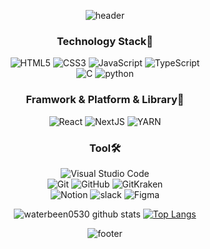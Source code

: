 <div align = center>

![header](https://capsule-render.vercel.app/api?type=waving&color=auto&height=260&section=header&text=Waterbeen0530&fontSize=60&animation=fadeIn&fontAlignY=32&desc=Front-End%20Developer&descAlignY=51&descAlign=60)
### Technology Stack📖

![HTML5](https://img.shields.io/badge/html5-%23E34F26.svg?style=flat-square&logo=html5&logoColor=white)
![CSS3](https://img.shields.io/badge/css3-%231572B6.svg?style=flat-square&logo=css3&logoColor=white)
![JavaScript](https://img.shields.io/badge/JavaScript-F7DF1E?style=flat-square&logo=JavaScript&logoColor=white)
![TypeScript](https://img.shields.io/badge/typeScript-%23007ACC.svg?style=flat-square&logo=typescript&logoColor=white)
<br>
![C](https://img.shields.io/badge/c-%2300599C.svg?style=flat-squaree&logo=c&logoColor=white)
![python](https://img.shields.io/badge/python-3776AB.svg?style=flat-square&logo=python&logoColor=white)

 ### Framwork & Platform & Library🌿
  
![React](https://img.shields.io/badge/react-%2320232a.svg?style=flat-square&logo=react&logoColor=%2361DAFB)
![NextJS](https://img.shields.io/badge/Next-black?style=flat-square&logo=next.js&logoColor=white)
![YARN](https://img.shields.io/badge/yarn-%23000000.svg?style=flat-square&logo=yarn&logoColor=white)

### Tool🛠
![Visual Studio Code](https://img.shields.io/badge/VScode-0078d7.svg?style=flat-square&logo=visual-studio-code&logoColor=white)
<br>
![Git](https://img.shields.io/badge/git%20bash-%23F05033.svg?style=flat-square&logo=git&logoColor=white)
![GitHub](https://img.shields.io/badge/github-%23121011.svg?style=flat-square&logo=github&logoColor=white)
![GitKraken](https://img.shields.io/badge/GitKraken-121422.svg?style=flat-square&logo=GitKraken&logoColor=#179287)
<br>
![Notion](https://img.shields.io/badge/Notion-%23000000.svg?style=flat-square&logo=notion&logoColor=white)
![slack](https://img.shields.io/badge/slack-4A154B.svg?style=flat-square&logo=slack&logoColor=white)
![Figma](https://img.shields.io/badge/Figma-F24E1E?style=flat-square&logo=Figma&logoColor=white)

![waterbeen0530 github stats](https://github-readme-stats.vercel.app/api?username=waterbeen0530&theme=vue&show_icons=true&hide_border=true)
[![Top Langs](https://github-readme-stats.vercel.app/api/top-langs/?username=waterbeen0530&theme=vue&layout=compact&hide_border=true)](https://github.com/anuraghazra/github-readme-stats)<br>


![footer](https://capsule-render.vercel.app/api?type=waving&color=gradient&reversal=false&section=footer)
</div>
